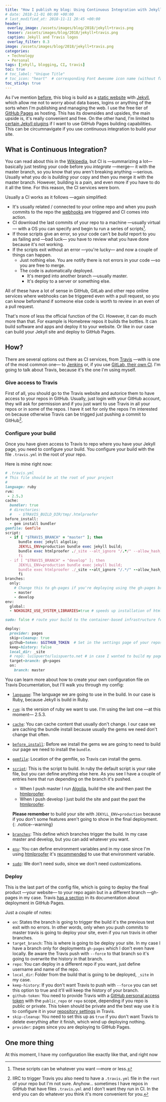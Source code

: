 ```yaml
---
title: "How I publish my blog: Using Continuous Integration with Jekyll"
# date: 2018-11-01 00:00 +00:00
# last_modified_at: 2018-11-11 20:45 +00:00
header: 
 overlay_image: /assets/images/blog/2018/jekyll+travis.png
 teaser: /assets/images/blog/2018/jekyll+travis.png
 caption: Jekyll and Travis logos
 overlay_filter: 0.3
image: /assets/images/blog/2018/jekyll+travis.png
categories: 
 - Technology
 - Personal
tags: [jekyll, blogging, CI, travis]
toc: true
# toc_label: "Unique Title"
# toc_icon: "heart"  # corresponding Font Awesome icon name (without fa prefix)
toc_sticky: true
---
```


As I've mention [before](/blog/2018/07/23/new-web-in-jekyll/), this blog is build as a [static website](https://en.wikipedia.org/wiki/Static_web_page) with [Jekyll](https://jekyllrb.com), which allow me not to worry about data bases, logins or anything of the sorts when I'm publishing and managing the web. I use the free tier of [GitHub Pages](https://pages.github.com) as hosting. This has its downsides and upsides, the main upside is, it's really convenient and free. On the other hand, I'm limited to [certain Jekyll plugins](https://pages.github.com/versions/) if I want to use GitHub Pages building capabilities. This can be circumnavigate if you use continuous integration to build your site. 

## What is Continuous Integration?

You can read about this in the [Wikipedia](https://en.wikipedia.org/wiki/Continuous_integration), but CI is —summarizing a lot— basically just testing your code before you *integrate* —merge— it with the master branch, so you know that you aren't breaking anything —serious. Usually what you do is *building* your copy and then you merge it with the master branch. However, building is a pain, and even more if you have to do it all the time. For this reason, the CI services were born. 

Usually a CI works as it follows —again simplified: 

- It's usually related / connected to your online repo and when you push commits to the repo the [webhooks](https://en.wikipedia.org/wiki/Webhook) are triggered and CI comes into action. 
- CI download the last commits of your repo to a machine —usually virtual— with a OS you can specify and begin tu run a series of scripts[^1]. 
- If those scripts give an error, so your code can't be *build* report to you as failing and —bad luck— you have to review what you have done because it's not working. 
- If the scripts exit without an error —you're lucky— and now a couple of things can happen. 
  - Just nothing else. You are notify there is not errors in your code —so you are free to merge. 
  - The code is automatically deployed. 
    - It's merged into another branch —usually master. 
    - It's deploy to a server or something else. 

All of these have a lot of sense in GitHub, GitLab and other repo online services where webhooks can be triggered even with a pull request, so you can know beforehand if someone else code is worth to review in an even of a pull request. 

That's more of less the official function of the CI. However, it can do much more than that. For example is Homebrew repos it builds the bottles. It can build software and apps and deploy it to your website. Or like in our case can build your Jekyll site and deploy to GitHub Pages. 

## How? 

There are several options out there as CI services, from [Travis](https://travis-ci.com) —with is one of the most common one— to [Jenkins](https://jenkins.io) or, if you use [GitLab, their own CI](https://about.gitlab.com/product/continuous-integration/). I'm going to talk about Travis, because it's the one I'm using myself. 

### Give access to Travis

First of all, you should go to the Travis website and autorice them to have access to your repos in GitHub. Usually, just login with your GitHub account, they will ask for permission and if you just want to use Travis in all your repos or in some of the repos. I have it set for only the repos I'm interested on because otherwise Travis can be trigged just pushing a commit to GitHub[^2]. 

### Configure your build

Once you have given access to Travis to repo where you have your Jekyll page, you need to configure your build. You configure your build with the file `.travis.yml` in the root of your repo. 

Here is mine right now: 

```ruby
# .travis.yml
# This file should be at the root of your project
#
language: ruby
rvm:
 - 2.5.3
cache:
  bundler: true
  # directories:
  #   - $TRAVIS_BUILD_DIR/tmp/.htmlproofer
before_install:
  - gem install bundler
gemfile: Gemfile
script:
  - if [ "$TRAVIS_BRANCH" = "master" ]; then
      bundle exec jekyll algolia; 
      JEKYLL_ENV=production bundle exec jekyll build; 
      bundle exec htmlproofer ./_site --alt_ignore "/.*/" --allow_hash_href --http-status-ignore 999 --disable-external;
      fi 
  - if [ "$TRAVIS_BRANCH" = "develop" ]; then
      JEKYLL_ENV=production bundle exec jekyll build; 
      bundle exec htmlproofer ./_site --alt_ignore "/.*/" --allow_hash_href --http-status-ignore 999 --disable-external;
      fi 
branches:
  only:
    # Change this to gh-pages if you're deploying using the gh-pages branch
    - master
    - develop
env:
  global:
  - NOKOGIRI_USE_SYSTEM_LIBRARIES=true # speeds up installation of html-proofer

sudo: false # route your build to the container-based infrastructure for a faster build

deploy:
  provider: pages
  skip-cleanup: true
  github-token: $GITHUB_TOKEN  # Set in the settings page of your repository, as a secure variable
  keep-history: false
  local_dir: _site
  # repo: luispuerto/luispuerto.net # in case I wanted to build my page in other repo
  target-branch: gh-pages
  on:
    branch: master
```

You can learn more about how to create your own configuration file on Travis Documentation, but I'll walk you through my config: 

- [`language`](https://docs.travis-ci.com/user/tutorial/#selecting-a-different-programming-language): The language we are going to use in the build. In our case is Ruby, because Jekyll is build in Ruby. 
- [`rvm`](https://docs.travis-ci.com/user/languages/ruby/#Supported-Ruby-Versions): is the version of ruby we want to use. I'm using the last one —at this moment— 2.5.3. 
- [`cache`](https://docs.travis-ci.com/user/caching/): You can cache content that usually don't change. I our case we are caching the bundle install because usually the gems we need don't change that often. 
- [`before_install`](https://docs.travis-ci.com/user/installing-dependencies/): Before we install the gems we are going to need to build our page we need to install the `bundle`. 
- [`gemfile`](https://docs.travis-ci.com/user/languages/ruby/): Location of the gemfile, so Travis can install the gems. 
- [`script`](https://docs.travis-ci.com/user/languages/ruby): This is the script to build. In ruby the default script is your rake file, but you can define anything else here. As you see I have a couple of entries here that run depending on the branch it's pushed. 
  - When I push master I run [Algolia](https://community.algolia.com/jekyll-algolia/github-pages.html), build the site and then past the [htmlproofer](https://github.com/gjtorikian/html-proofer). 
  - When I push develop I just build the site and past the past the [htmlproofer](https://github.com/gjtorikian/html-proofer).

  **Please remember** to build your site with `JEKYLL_ENV=production` because if you don't some features aren't going to show in the final deployment.
  {: .notice--warning}

- [`branches`](https://docs.travis-ci.com/user/customizing-the-build/#building-specific-branches): This define which branches trigger the build. In my case master and develop, but you can add whatever you want. 
- [`env`](https://docs.travis-ci.com/user/customizing-the-build/): You can define environment variables and in my case since I'm using [htmlproofer](https://github.com/gjtorikian/html-proofer) it's [recommended](https://jekyllrb.com/docs/continuous-integration/travis-ci/) to use that environment variable. 
- [`sudo`](https://docs.travis-ci.com/user/tutorial/#selecting-infrastructure-optional): We don't need sudo, since we don't need customizations. 

### Deploy

This is the last part of the config file, which is going to deploy the final product —your website— to your repo again but in a different branch —gh-pages in my case. Travis [has a section](https://docs.travis-ci.com/user/deployment/pages/) in its documentation about deployment in GitHub Pages. 

Just a *couple* of notes: 

- `on`: States the branch is going to trigger the build it's the previous test exit with no errors. In other words, only when you push commits to master travis is going to deploy your site, even if you run travis in other branches. 
- `target_branch`: This is where is going to be deploy your site. In my case I have a branch only for deployments `gh-pages` which I don't even have locally. Be aware the Travis push with `--force` to that branch so it's going to overwrite the history in that branch. 
- `repo`: You can deploy in a different repo if you want, just define username and name of the repo. 
- `local_dir`: Folder from the build that is going to be deployed, `_site` in my case. 
- `keep-history`: If you don't want Travis to push with `--force` you can set this option to true and it'll will keep the history of your branch. 
- `github-token`: You need to provide Travis with a [GitHub personal access token](https://help.github.com/articles/creating-a-personal-access-token-for-the-command-line/) with the `public_repo` or `repo` scope, depending if you repo is public or private. This token should be private and the best way use it is to configure it in your [repository settings](https://docs.travis-ci.com/user/environment-variables#defining-variables-in-repository-settings) in Travis.
- `skip-cleanup`: You need to set this up as `true` if you don't want Travis to delete everything after it finish, which wind up deploying nothing. 
- `provider`: pages since you are deploying to GitHub Pages.

## One more thing

At this moment, I have my configuration like exactly like that, and right now 







[^1]: These scripts can be whatever you want —more or less.
[^2]: IIRC to trigger Travis you also need to have a `.travis.yml` file in the `root` of your repo but I'm not sure. Anyhow... sometimes I have repos in GitHub that have files `.travis.yml` and I don't want they run in CI. In the end you can do whatever you think it's more convenient for you.

